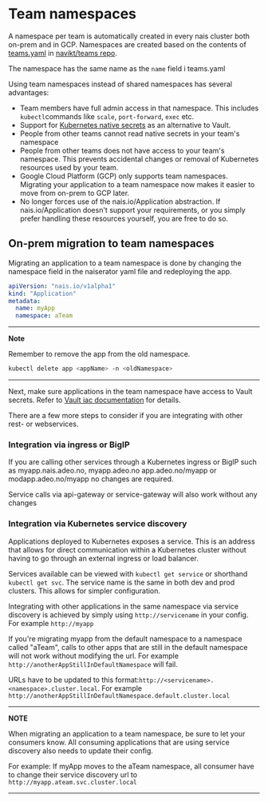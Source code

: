 # Team namespaces

A namespace per team is automatically created in every nais cluster both on-prem and in GCP. 
Namespaces are created based on the contents of [teams.yaml](https://github.com/navikt/teams/blob/master/teams.yml) in [navikt/teams repo](https://github.com/navikt/teams/). 

The namespace has the same name as the `name` field i teams.yaml

Using team namespaces instead of shared namespaces has several advantages: 
- Team members have full admin access in that namespace. This includes `kubectl`commands like `scale`, `port-forward`, `exec` etc. 
- Support for [Kubernetes native secrets](https://kubernetes.io/docs/concepts/configuration/secret/) as an alternative to Vault. 
- People from other teams cannot read native secrets in your team's namespace
- People from other teams does not have access to your team's namespace. This prevents accidental changes or removal of Kubernetes resources used by your team. 
- Google Cloud Platform (GCP) only supports team namespaces. Migrating your application to a team namespace now makes it easier to move from on-prem to GCP later.
- No longer forces use of the nais.io/Application abstraction. If nais.io/Application doesn't support your requirements, or you simply prefer handling these resources yourself, you are free to do so.


## On-prem migration to team namespaces

Migrating an application to a team namespace is done by changing the namespace field in the naiserator yaml file and redeploying the app. 

```yaml
apiVersion: "nais.io/v1alpha1"
kind: "Application"
metadata:
  name: myApp
  namespace: aTeam
  ```

---

**Note**

Remember to remove the app from the old namespace. 
``` bash
kubectl delete app <appName> -n <oldNamespace>
```

---

Next, make sure applications in the team namespace have access to Vault secrets. 
Refer to [Vault iac documentation](https://github.com/navikt/vault-iac/blob/master/doc/getting-started.md#a-more-advanced-example-1) for details.

There are a few more steps to consider if you are integrating with other rest- or webservices. 

### Integration via ingress or BigIP 
If you are calling other services through a Kubernetes ingress or BigIP such as myapp.nais.adeo.no, myapp.adeo.no app.adeo.no/myapp or modapp.adeo.no/myapp no changes are required. 

Service calls via api-gateway or service-gateway will also work without any changes

### Integration via Kubernetes service discovery

Applications deployed to Kubernetes exposes a service. This is an address that allows for direct communication within a Kubernetes cluster without having to go through an external ingress or load balancer. 

Services available can be viewed with `kubectl get service` or shorthand `kubectl get svc`. The service name is the same in both dev and prod clusters. This allows for simpler configuration. 

Integrating with other applications in the same namespace via service discovery is achieved by simply using `http://servicename` in your config. For example `http://myapp`

If you're migrating myapp from the default namespace to a namespace called "aTeam", calls to other apps that are still in the default namespace will not work without modifying the url. For example `http://anotherAppStillInDefaultNamespace` will fail. 

URLs have to be updated to this format:`http://<servicename>.<namespace>.cluster.local`. For example `http://anotherAppStillInDefaultNamespace.default.cluster.local`

---
**NOTE**

When migrating an application to a team namespace, be sure to let your consumers know. 
All consuming applications that are using service discovery also needs to update their config. 

For example: If myApp moves to the aTeam namespace, all consumer have to change their service discovery url to `http://myapp.ateam.svc.cluster.local`

---

